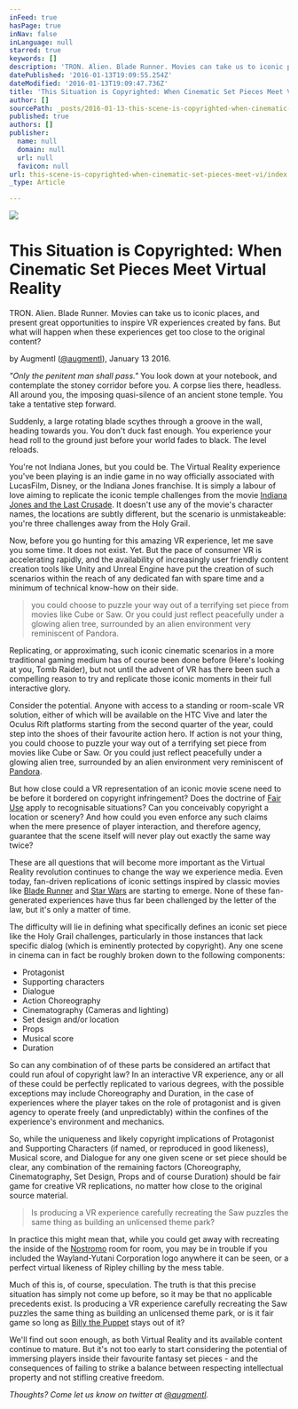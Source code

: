 ```yaml
---
inFeed: true
hasPage: true
inNav: false
inLanguage: null
starred: true
keywords: []
description: 'TRON. Alien. Blade Runner. Movies can take us to iconic places, and present great opportunities to inspire VR experiences created by fans. But what will happen when these experiences get too close to the original content?'
datePublished: '2016-01-13T19:09:55.254Z'
dateModified: '2016-01-13T19:09:47.736Z'
title: 'This Situation is Copyrighted: When Cinematic Set Pieces Meet Virtual Reality'
author: []
sourcePath: _posts/2016-01-13-this-scene-is-copyrighted-when-cinematic-set-pieces-meet-vi.md
published: true
authors: []
publisher:
  name: null
  domain: null
  url: null
  favicon: null
url: this-scene-is-copyrighted-when-cinematic-set-pieces-meet-vi/index.html
_type: Article

---
```

![](https://the-grid-user-content.s3-us-west-2.amazonaws.com/e3bae71b-2655-4444-a201-912420760d39.jpg)

# This Situation is Copyrighted: When Cinematic Set Pieces Meet Virtual Reality

TRON. Alien. Blade Runner. Movies can take us to iconic places, and present great opportunities to inspire VR experiences created by fans. But what will happen when these experiences get too close to the original content?

by Augmentl ([@augmentl][0]), January 13 2016\.

_"Only the penitent man shall pass."_ You look down at your notebook, and contemplate the stoney corridor before you. A corpse lies there, headless. All around you, the imposing quasi-silence of an ancient stone temple. You take a tentative step forward.

Suddenly, a large rotating blade scythes through a groove in the wall, heading towards you. You don't duck fast enough. You experience your head roll to the ground just before your world fades to black. The level reloads. 

You're not Indiana Jones, but you could be. The Virtual Reality experience you've been playing is an indie game in no way officially associated with LucasFilm, Disney, or the Indiana Jones franchise. It is simply a labour of love aiming to replicate the iconic temple challenges from the movie [Indiana Jones and the Last Crusade][1]. It doesn't use any of the movie's character names, the locations are subtly different, but the scenario is unmistakeable: you're three challenges away from the Holy Grail.

Now, before you go hunting  for this amazing VR experience, let me save you some time. It does not exist. Yet. But the pace of consumer VR is accelerating rapidly, and the availability of increasingly user friendly content creation tools like Unity and Unreal Engine have put the creation of such scenarios within the reach of any dedicated fan with spare time and a minimum of technical know-how on their side.

> you could choose to puzzle your way out of a terrifying set piece from movies like Cube or Saw. Or you could just reflect peacefully under a glowing alien tree, surrounded by an alien environment very reminiscent of Pandora.

Replicating, or approximating, such iconic cinematic scenarios in a more traditional gaming medium has of course been done before (Here's looking at you, Tomb Raider), but not until the advent of VR has there been such a compelling reason to try and replicate those iconic moments in their full interactive glory. 

Consider the potential. Anyone with access to a standing or room-scale VR solution, either of which will be available on the HTC Vive and later the Oculus Rift platforms starting from the second quarter of the year, could step into the shoes of their favourite action hero. If action is not your thing, you could choose to puzzle your way out of a terrifying set piece from movies like Cube or Saw. Or you could just reflect peacefully under a glowing alien tree, surrounded by an alien environment very reminiscent of [Pandora][2].

But how close could a VR representation of an iconic movie scene need to be before it bordered on copyright infringement? Does the doctrine of [Fair Use][3] apply to recognisable situations? Can you conceivably copyright a location or scenery? And how could you even enforce any such claims when the mere presence of player interaction, and therefore agency, guarantee that the scene itself will never play out exactly the same way twice?

These are all questions that will become more important as the Virtual Reality revolution continues to change the way we experience media. Even today, fan-driven replications of iconic settings inspired by classic movies like [Blade Runner][4] and [Star Wars][5] are starting to emerge. None of these fan-generated experiences have thus far been challenged by the letter of the law, but it's only a matter of time.

The difficulty will lie in defining what specifically defines an iconic set piece like the Holy Grail challenges, particularly in those instances that lack specific dialog (which is eminently protected by copyright). Any one scene  in cinema can in fact be roughly broken down to the following components:

* Protagonist
* Supporting characters
* Dialogue
* Action Choreography 
* Cinematography (Cameras and lighting)
* Set design and/or location
* Props
* Musical score
* Duration

So can any combination of of these parts be considered an artifact that could run afoul of copyright law? In  an interactive VR experience, any or all of these could be perfectly replicated to various degrees, with the possible exceptions may include Choreography and Duration, in the case of experiences where the player takes on the role of protagonist and is given agency to operate freely (and unpredictably) within the confines of the experience's environment and mechanics.

So,  while the uniqueness and likely copyright implications of Protagonist and Supporting Characters (if named, or reproduced in good likeness), Musical score, and Dialogue for any one given scene or set piece should be clear, any combination of the remaining factors (Choreography, Cinematography, Set Design, Props and of course Duration) should be fair game for creative VR replications, no matter how close to the original source material. 
> 
> Is producing a VR experience carefully recreating the Saw puzzles the same thing as building an unlicensed theme park?

In practice this might mean that, while you could get away with recreating the inside of the [Nostromo][6] room for room, you may be in trouble if you included the Wayland-Yutani Corporation logo anywhere it can be seen, or a perfect virtual likeness of Ripley chilling by the mess table.

Much of this is, of course, speculation. The truth is that this precise situation has simply not come up before, so it may be that no applicable precedents exist. Is producing a VR experience carefully recreating the Saw puzzles the same thing as building an unlicensed theme park, or is it fair game so long as [Billy the Puppet][7] stays out of it? 

We'll find out soon enough, as both Virtual Reality and its available content continue to mature. But it's not too early to start considering the potential of immersing players inside their favourite fantasy set pieces - and the consequences of failing to strike a balance between respecting intellectual property and not stifling creative freedom. 

_Thoughts? Come let us know on twitter at [@augmentl][0]._

[0]: http://twitter.com/augmentl
[1]: http://www.imdb.com/title/tt0097576/
[2]: http://www.avatarmovie.com/index.html
[3]: http://fairuse.stanford.edu/overview/fair-use/four-factors/
[4]: http://www.cornflex.org/?page_id=1567
[5]: https://share.oculus.com/app/millennium-falcon-experience
[6]: https://en.wikipedia.org/wiki/Alien_(film)
[7]: https://en.wikipedia.org/wiki/Billy_the_Puppet_(Saw)